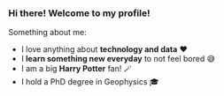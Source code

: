 ### Hi there! Welcome to my profile!

Something about me: 
- I love anything about **technology and data** ❤️
- I **learn something new everyday** to not feel bored 😅
- I am a big **Harry Potter** fan! 🪄
- I hold a PhD degree in Geophysics 🎓
